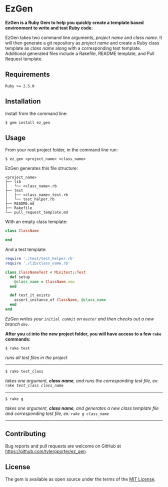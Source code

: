 # EzGen

**EzGen is a Ruby Gem to help you quickly create a template based environment to write and test Ruby code.**

EzGen takes two command line arguments, *project name* and *class name*. It will then generate a git repository as *project name* and create a Ruby class template as *class name* along with a corresponding test template. Additional generated files include a Rakefile, README template, and Pull Request template.

## Requirements

    Ruby >= 2.5.0

## Installation

Install from the command line:

    $ gem install ez_gen

## Usage
From your root project folder, in the command line run:

    $ ez_gen <project_name> <class_name>

EzGen generates this file structure:
```
<project_name>
├── lib
│   └── <class_name>.rb
├── test
│   ├── <class_name>_test.rb
│   └── test_helper.rb
├── README.md
├── Rakefile
└── pull_request_template.md

```
With an empty class template:

``` ruby
class ClassName

end
```
And a test template:

``` ruby
require './test/test_helper.rb'
require './lib/class_name.rb'

class ClassNameTest < Minitest::Test
  def setup
    @class_name = ClassName.new
  end

  def test_it_exists
    assert_instance_of ClassName, @class_name
  end
end
```
*EzGen writes your `initial commit` on `master` and then checks out a new branch `dev`.*

**After you `cd` into the new project folder, you will have access to a few `rake` commands:**

    $ rake test
*runs all test files in the project*
***

    $ rake test_class

*takes one argument, **class name**, and runs the corresponding test file, ex: `rake test_class class_name`*
***
    $ rake g

*takes one argument, **class name**, and generates a new class template file and corresponding test file, ex: `rake g class_name`*
***

## Contributing

Bug reports and pull requests are welcome on GitHub at https://github.com/tylerpporter/ez_gen.


## License

The gem is available as open source under the terms of the [MIT License](https://opensource.org/licenses/MIT).
